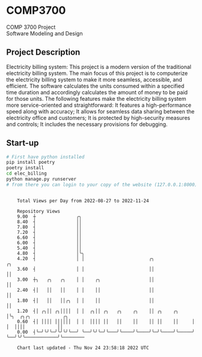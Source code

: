 # COMP3700
COMP 3700 Project  
Software Modeling and Design
## Project Description
Electricity billing system: This project is a modern version of the traditional electricity billing system. The main focus of this project is to computerize the electricity billing system to make it more seamless, accessible, and efficient. The software calculates the units consumed within a specified time duration and accordingly calculates the amount of money to be paid for those units. The following features make the electricity billing system more service-oriented and straightforward: It features a high-performance speed along with accuracy; It allows for seamless data sharing between the electricity office and customers; It is protected by high-security measures and controls; It includes the necessary provisions for debugging.

## Start-up
```bash
# First have python installed
pip install poetry
poetry install
cd elec_billing
python manage.py runserver
# from there you can login to your copy of the website (127.0.0.1:8000), default creds are admin/admin
```

```

    Total Views per Day from 2022-08-27 to 2022-11-24

    Repository Views
    9.00  ┼               ╭╮
    8.40  ┤               ││
    7.80  ┤               ││
    7.20  ┤               ││
    6.60  ┤               ││
    6.00  ┤               ││
    5.40  ┤               ││
    4.80  ┤               │╰╮
    4.20  ┤               │ │                        ╭╮              ╭╮
    3.60  ┤               │ │                        ││              ││
    3.00  ┼╮   ╭╮   ╭╮    │ │    ╭╮                  ││              ││
    2.40  ┤│   ││   ││    │ │    ││                  ││              ││
    1.80  ┤│   ││   ││╭╮  │ │    ││                  ││              ││
    1.20  ┤│ ╭╮││ ╭╮││││  │ │  ╭╮││ ╭╮   ╭╮    ╭╮    ││ ╭╮    ╭╮     │╰╮  ╭╮╭╮            ╭╮
    0.60  ┤│ ││││ ││││││  │ │  ││││ ││   ││    ││    ││ ││    ││     │ │  ││││            ││
    0.00  ┤╰─╯╰╯╰─╯╰╯╰╯╰──╯ ╰──╯╰╯╰─╯╰───╯╰────╯╰────╯╰─╯╰────╯╰─────╯ ╰──╯╰╯╰────────────╯╰────────

    Chart last updated - Thu Nov 24 23:58:18 2022 UTC
    
```
